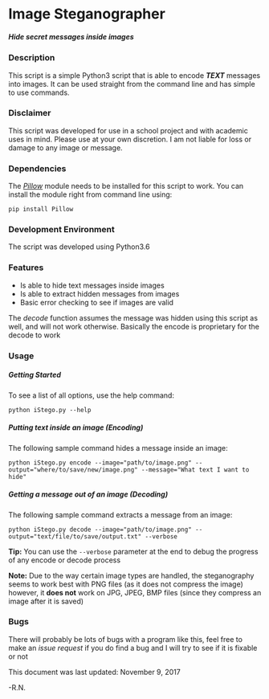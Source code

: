 # Image Steganographer
##### Hide secret messages inside images

### **Description**
This script is a simple Python3 script that is able to encode **_TEXT_** messages into images. It can be used straight from the command line and has simple to use commands.

### **Disclaimer**
This script was developed for use in a school project and with academic uses in mind. Please use at your own discretion. I am not liable for loss or damage to any image or message.

### **Dependencies**
The *[Pillow](https://wp.stolaf.edu/it/installing-pil-pillow-cimage-on-windows-and-mac/)* module needs to be installed for this script to work. You can install the module right from command line using:
```
pip install Pillow
``` 

### **Development Environment**
The script was developed using Python3.6

### **Features**
- Is able to hide text messages inside images
- Is able to extract hidden messages from images
- Basic error checking to see if images are valid

The *decode* function assumes the message was hidden using this script as well, and will not work otherwise.
Basically the encode is proprietary for the decode to work

### **Usage**
##### Getting Started
To see a list of all options, use the help command:
```
python iStego.py --help
```

##### Putting text inside an image (*Encoding*)
The following sample command hides a message inside an image:
```
python iStego.py encode --image="path/to/image.png" --output="where/to/save/new/image.png" --message="What text I want to hide"
```

##### Getting a message out of an image (*Decoding*)
The following sample command extracts a message from an image:
```
python iStego.py decode --image="path/to/image.png" --output="text/file/to/save/output.txt" --verbose
```
**Tip:** You can use the `--verbose` parameter at the end to debug the progress of any encode or decode process

**Note:**
Due to the way certain image types are handled, the steganography seems to work best with PNG files (as it does not compress the image) however, it **does not** work on JPG, JPEG, BMP files (since they compress an image after it is saved)

### **Bugs**
There will probably be lots of bugs with a program like this, feel free to make an *issue request* if you do find a bug and I will try to see if it is fixable or not


This document was last updated: November 9, 2017

-R.N.
